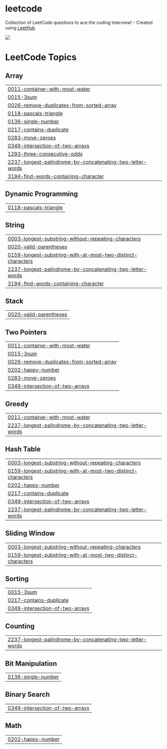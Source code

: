 # leetcode
Collection of LeetCode questions to ace the coding interview! - Created using [LeetHub](https://github.com/QasimWani/LeetHub)

![](https://leetcard.jacoblin.cool/rjsgh7943)

<!---LeetCode Topics Start-->
# LeetCode Topics
## Array
|  |
| ------- |
| [0011-container-with-most-water](https://github.com/gpgun0/leetcode/tree/master/0011-container-with-most-water) |
| [0015-3sum](https://github.com/gpgun0/leetcode/tree/master/0015-3sum) |
| [0026-remove-duplicates-from-sorted-array](https://github.com/gpgun0/leetcode/tree/master/0026-remove-duplicates-from-sorted-array) |
| [0118-pascals-triangle](https://github.com/gpgun0/leetcode/tree/master/0118-pascals-triangle) |
| [0136-single-number](https://github.com/gpgun0/leetcode/tree/master/0136-single-number) |
| [0217-contains-duplicate](https://github.com/gpgun0/leetcode/tree/master/0217-contains-duplicate) |
| [0283-move-zeroes](https://github.com/gpgun0/leetcode/tree/master/0283-move-zeroes) |
| [0349-intersection-of-two-arrays](https://github.com/gpgun0/leetcode/tree/master/0349-intersection-of-two-arrays) |
| [1293-three-consecutive-odds](https://github.com/gpgun0/leetcode/tree/master/1293-three-consecutive-odds) |
| [2237-longest-palindrome-by-concatenating-two-letter-words](https://github.com/gpgun0/leetcode/tree/master/2237-longest-palindrome-by-concatenating-two-letter-words) |
| [3194-find-words-containing-character](https://github.com/gpgun0/leetcode/tree/master/3194-find-words-containing-character) |
## Dynamic Programming
|  |
| ------- |
| [0118-pascals-triangle](https://github.com/gpgun0/leetcode/tree/master/0118-pascals-triangle) |
## String
|  |
| ------- |
| [0003-longest-substring-without-repeating-characters](https://github.com/gpgun0/leetcode/tree/master/0003-longest-substring-without-repeating-characters) |
| [0020-valid-parentheses](https://github.com/gpgun0/leetcode/tree/master/0020-valid-parentheses) |
| [0159-longest-substring-with-at-most-two-distinct-characters](https://github.com/gpgun0/leetcode/tree/master/0159-longest-substring-with-at-most-two-distinct-characters) |
| [2237-longest-palindrome-by-concatenating-two-letter-words](https://github.com/gpgun0/leetcode/tree/master/2237-longest-palindrome-by-concatenating-two-letter-words) |
| [3194-find-words-containing-character](https://github.com/gpgun0/leetcode/tree/master/3194-find-words-containing-character) |
## Stack
|  |
| ------- |
| [0020-valid-parentheses](https://github.com/gpgun0/leetcode/tree/master/0020-valid-parentheses) |
## Two Pointers
|  |
| ------- |
| [0011-container-with-most-water](https://github.com/gpgun0/leetcode/tree/master/0011-container-with-most-water) |
| [0015-3sum](https://github.com/gpgun0/leetcode/tree/master/0015-3sum) |
| [0026-remove-duplicates-from-sorted-array](https://github.com/gpgun0/leetcode/tree/master/0026-remove-duplicates-from-sorted-array) |
| [0202-happy-number](https://github.com/gpgun0/leetcode/tree/master/0202-happy-number) |
| [0283-move-zeroes](https://github.com/gpgun0/leetcode/tree/master/0283-move-zeroes) |
| [0349-intersection-of-two-arrays](https://github.com/gpgun0/leetcode/tree/master/0349-intersection-of-two-arrays) |
## Greedy
|  |
| ------- |
| [0011-container-with-most-water](https://github.com/gpgun0/leetcode/tree/master/0011-container-with-most-water) |
| [2237-longest-palindrome-by-concatenating-two-letter-words](https://github.com/gpgun0/leetcode/tree/master/2237-longest-palindrome-by-concatenating-two-letter-words) |
## Hash Table
|  |
| ------- |
| [0003-longest-substring-without-repeating-characters](https://github.com/gpgun0/leetcode/tree/master/0003-longest-substring-without-repeating-characters) |
| [0159-longest-substring-with-at-most-two-distinct-characters](https://github.com/gpgun0/leetcode/tree/master/0159-longest-substring-with-at-most-two-distinct-characters) |
| [0202-happy-number](https://github.com/gpgun0/leetcode/tree/master/0202-happy-number) |
| [0217-contains-duplicate](https://github.com/gpgun0/leetcode/tree/master/0217-contains-duplicate) |
| [0349-intersection-of-two-arrays](https://github.com/gpgun0/leetcode/tree/master/0349-intersection-of-two-arrays) |
| [2237-longest-palindrome-by-concatenating-two-letter-words](https://github.com/gpgun0/leetcode/tree/master/2237-longest-palindrome-by-concatenating-two-letter-words) |
## Sliding Window
|  |
| ------- |
| [0003-longest-substring-without-repeating-characters](https://github.com/gpgun0/leetcode/tree/master/0003-longest-substring-without-repeating-characters) |
| [0159-longest-substring-with-at-most-two-distinct-characters](https://github.com/gpgun0/leetcode/tree/master/0159-longest-substring-with-at-most-two-distinct-characters) |
## Sorting
|  |
| ------- |
| [0015-3sum](https://github.com/gpgun0/leetcode/tree/master/0015-3sum) |
| [0217-contains-duplicate](https://github.com/gpgun0/leetcode/tree/master/0217-contains-duplicate) |
| [0349-intersection-of-two-arrays](https://github.com/gpgun0/leetcode/tree/master/0349-intersection-of-two-arrays) |
## Counting
|  |
| ------- |
| [2237-longest-palindrome-by-concatenating-two-letter-words](https://github.com/gpgun0/leetcode/tree/master/2237-longest-palindrome-by-concatenating-two-letter-words) |
## Bit Manipulation
|  |
| ------- |
| [0136-single-number](https://github.com/gpgun0/leetcode/tree/master/0136-single-number) |
## Binary Search
|  |
| ------- |
| [0349-intersection-of-two-arrays](https://github.com/gpgun0/leetcode/tree/master/0349-intersection-of-two-arrays) |
## Math
|  |
| ------- |
| [0202-happy-number](https://github.com/gpgun0/leetcode/tree/master/0202-happy-number) |
<!---LeetCode Topics End-->